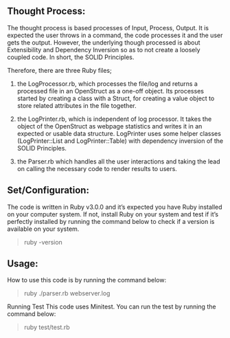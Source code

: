 ## **Thought Process**:

The thought process is based processes of Input, Process, Output. It is expected the user throws in a command, the code processes it and the user gets the output. However, the underlying though processed is about Extensibility and Dependency Inversion so as to not create a loosely coupled code. In short, the SOLID Principles.

Therefore, there are three Ruby files;

1. the LogProcessor.rb, which processes the file/log and returns a processed file in an OpenStruct as a one-off object. Its processes started by creating a class with a Struct, for creating a value object to store related attributes in the file together.


2. the LogPrinter.rb, which is independent of log processor. It takes the object of the OpenStruct as webpage statistics and writes it in an expected or usable data structure. LogPrinter uses some helper classes (LogPrinter::List and LogPrinter::Table) with dependency inversion of the SOLID Principles. 


3. the Parser.rb which handles all the user interactions and taking the lead on calling the necessary code to render results to users. 

## **Set/Configuration**:

The code is written in Ruby v3.0.0 and it’s expected you have Ruby installed on your computer system. If not, install Ruby on your system and test if it’s perfectly installed by running the command below to check if a version is available on your system. 

> ruby -version

## **Usage**:

How to use this code is by running the command below:

> ruby ./parser.rb webserver.log

Running Test
This code uses Minitest. You can run the test by running the command below:

> ruby test/test.rb
